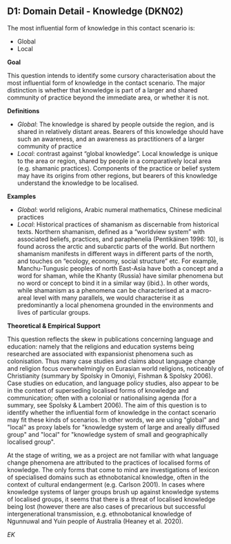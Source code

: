
## D1: Domain Detail - Knowledge (DKN02)

The most influential form of knowledge in this contact scenario is:

- Global
- Local



**Goal**

This question intends to identify some cursory characterisation about the most influential form of knowledge in the contact scenario. The major distinction is whether that knowledge is part of a larger and shared community of practice beyond the immediate area, or whether it is not.



**Definitions**

- *Global*: The knowledge is shared by people outside the region, and is shared in relatively distant areas. Bearers of this knowledge should have such an awareness, and an awareness as practitioners of a larger community of practice
- *Local*: contrast against “global knowledge”. Local knowledge is unique to the area or region, shared by people in a comparatively local area (e.g. shamanic practices). Components of the practice or belief system may have its origins from other regions, but bearers of this knowledge understand the knowledge to be localised.




**Examples**

- *Global*: world religions, Arabic numeral mathematics, Chinese medicinal practices
- *Local*: Historical practices of shamanism as discernable from historical texts. Northern shamanism, defined as a “worldview system” with associated beliefs, practices, and paraphenelia (Pentikäinen 1996: 10), is found across the arctic and subarctic parts of the world. But northern shamanism manifests in different ways in different parts of the north, and touches on “ecology, economy, social structure” etc. For example, Manchu-Tungusic peoples of north East-Asia have both a concept and a word for shaman, while the Khanty (Russia) have similar phenomena but no word or concept to bind it in a similar way (ibid.). In other words, while shamanism as a phenomena can be characterised at a macro-areal level with many parallels, we would characterise it as predominantly a local phenomena grounded in the environments and lives of particular groups.




**Theoretical & Empirical Support**

This question reflects the skew in publications concerning language and education: namely that the religions and education systems being researched are associated with expansionist phenomena such as colonisation. Thus many case studies and claims about language change and religion focus overwhelmingly on Eurasian world religions, noticeably of Christianity (summary by Spolsky in Omoniyi, Fishman & Spolsky 2006). Case studies on education, and language policy studies, also appear to be in the context of superseding localised forms of knowledge and communication; often with a colonial or nationalising agenda (for a summary, see Spolsky & Lambert 2006). The aim of this question is to identify whether the influential form of knowledge in the contact scenario may fit these kinds of scenarios. In other words, we are using "global" and "local" as proxy labels for "knowledge system of large and areally diffused group" and "local" for "knowledge system of small and geographically localised group".



At the stage of writing, we as a project are not familiar with what language change phenomena are attributed to the practices of localised forms of knowledge. The only forms that come to mind are investigations of lexicon of specialised domains such as ethnobotanical knowledge, often in the context of cultural endangerment (e.g. Carlson 2001). In cases where knowledge systems of larger groups brush up against knowledge systems of localised groups, it seems that there is a threat of localised knowledge being lost (however there are also cases of precarious but successful intergenerational transmission, e.g. ethnobotanical knowledge of Ngunnuwal and Yuin people of Australia (Heaney et al. 2020).



*EK*
